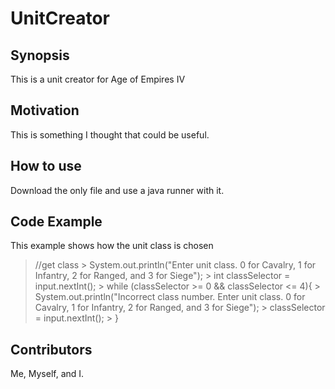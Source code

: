 # UnitCreator

## Synopsis

This is a unit creator for Age of Empires IV

## Motivation

This is something I thought that could be useful.

## How to use

Download the only file and use a java runner with it.

## Code Example

This example shows how the unit class is chosen

> //get class
	>	System.out.println("Enter unit class. 0 for Cavalry, 1 for Infantry, 2 for Ranged, and 3 for Siege");
	>	int classSelector = input.nextInt();
	>	while (classSelector >= 0 && classSelector <= 4){
		>	System.out.println("Incorrect class number. Enter unit class. 0 for Cavalry, 1 for Infantry, 2 for Ranged, and 3 for Siege");
		>	classSelector = input.nextInt();
	>	}

## Contributors

Me, Myself, and I.
